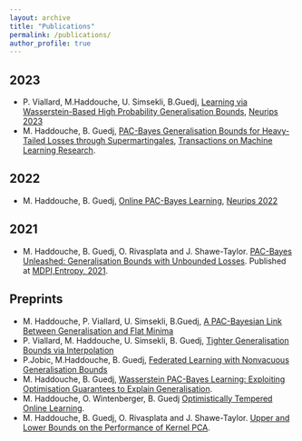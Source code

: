 ```yaml
---
layout: archive
title: "Publications"
permalink: /publications/
author_profile: true
---
```


## 2023
* P. Viallard, M.Haddouche, U. Simsekli, B.Guedj, [Learning via Wasserstein-Based High Probability Generalisation Bounds](https://proceedings.neurips.cc/paper_files/paper/2023/hash/af2bb2b2280d36f8842e440b4e275152-Abstract-Conference.html), [Neurips 2023](https://nips.cc/)
* M. Haddouche, B. Guedj, [PAC-Bayes Generalisation Bounds for Heavy-Tailed Losses through Supermartingales](https://openreview.net/pdf?id=qxrwt6F3sf), [Transactions on Machine Learning Research](https://jmlr.org/tmlr/).
  
## 2022
* M. Haddouche, B. Guedj, [Online PAC-Bayes Learning](https://proceedings.neurips.cc/paper_files/paper/2022/hash/a4d991d581accd2955a1e1928f4e6965-Abstract-Conference.html), [Neurips 2022](https://nips.cc/)

## 2021
* M. Haddouche, B. Guedj, O. Rivasplata and J. Shawe-Taylor. [PAC-Bayes Unleashed: Generalisation Bounds with Unbounded Losses](https://www.mdpi.com/1099-4300/23/10/1330). Published at [MDPI,Entropy, 2021](https://www.mdpi.com/journal/entropy). 



## Preprints
* M. Haddouche, P. Viallard, U. Simsekli, B.Guedj, [A PAC-Bayesian Link Between Generalisation and Flat Minima](https://arxiv.org/abs/2402.08508)
* P. Viallard, M. Haddouche, U. Simsekli, B. Guedj, [Tighter Generalisation Bounds via Interpolation](https://arxiv.org/abs/2402.05101)
* P.Jobic, M.Haddouche, B. Guedj, [Federated Learning with Nonvacuous Generalisation Bounds](https://arxiv.org/abs/2310.11203)
* M. Haddouche, B. Guedj, [Wasserstein PAC-Bayes Learning: Exploiting Optimisation Guarantees to Explain Generalisation](https://arxiv.org/abs/2304.07048).
* M. Haddouche, O. Wintenberger, B. Guedj [Optimistically Tempered Online Learning](https://arxiv.org/abs/2301.07530).
* M. Haddouche, B. Guedj, O. Rivasplata and J. Shawe-Taylor. [Upper and Lower Bounds on the Performance of Kernel PCA](https://arxiv.org/abs/2012.10369).
